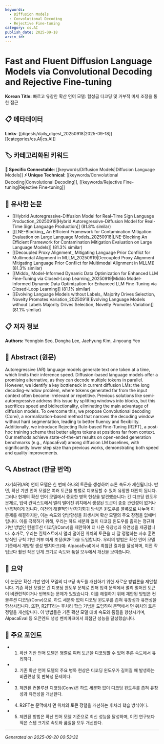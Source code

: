 ```yaml
---
keywords:
  - Diffusion Models
  - Convolutional Decoding
  - Rejective Fine-tuning
category: cs.AI
publish_date: 2025-09-18
arxiv_id:
---
```


<!-- KEYWORD_LINKING_METADATA:
{
  "processed_timestamp": "2025-09-22 22:28:56.243247",
  "vocabulary_version": "1.0",
  "selected_keywords": [
    "Diffusion Models",
    "Convolutional Decoding",
    "Rejective Fine-tuning"
  ],
  "rejected_keywords": [
    "Natural Language Processing"
  ],
  "similarity_scores": {
    "Diffusion Models": 0.82,
    "Convolutional Decoding": 0.78,
    "Rejective Fine-tuning": 0.77
  },
  "extraction_method": "AI_prompt_based",
  "budget_applied": true
}
-->

# Fast and Fluent Diffusion Language Models via Convolutional Decoding and Rejective Fine-tuning

**Korean Title:** 빠르고 유창한 확산 언어 모델: 합성곱 디코딩 및 거부적 미세 조정을 통한 접근

## 📋 메타데이터

**Links**: [[digests/daily_digest_20250918|2025-09-18]]       [[categories/cs.AI|cs.AI]]

## 🏷️ 카테고리화된 키워드
**🔗 Specific Connectable**: [[keywords/Diffusion Models|Diffusion Language Models]]
**⚡ Unique Technical**: [[keywords/Convolutional Decoding|Convolutional Decoding]], [[keywords/Rejective Fine-tuning|Rejective Fine-tuning]]

## 🔗 유사한 논문
- [[Hybrid Autoregressive-Diffusion Model for Real-Time Sign Language Production_20250919|Hybrid Autoregressive-Diffusion Model for Real-Time Sign Language Production]] (81.8% similar)
- [[LNE-Blocking_ An Efficient Framework for Contamination Mitigation Evaluation on Large Language Models_20250918|LNE-Blocking An Efficient Framework for Contamination Mitigation Evaluation on Large Language Models]] (81.3% similar)
- [[Decoupled Proxy Alignment_ Mitigating Language Prior Conflict for Multimodal Alignment in MLLM_20250919|Decoupled Proxy Alignment Mitigating Language Prior Conflict for Multimodal Alignment in MLLM]] (81.3% similar)
- [[Middo_ Model-Informed Dynamic Data Optimization for Enhanced LLM Fine-Tuning via Closed-Loop Learning_20250919|Middo Model-Informed Dynamic Data Optimization for Enhanced LLM Fine-Tuning via Closed-Loop Learning]] (81.1% similar)
- [[Evolving Language Models without Labels_ Majority Drives Selection, Novelty Promotes Variation_20250918|Evolving Language Models without Labels Majority Drives Selection, Novelty Promotes Variation]] (81.1% similar)

## 📋 저자 정보

**Authors:** Yeongbin Seo, Dongha Lee, Jaehyung Kim, Jinyoung Yeo

## 📄 Abstract (원문)

Autoregressive (AR) language models generate text one token at a time, which
limits their inference speed. Diffusion-based language models offer a promising
alternative, as they can decode multiple tokens in parallel. However, we
identify a key bottleneck in current diffusion LMs: the long decoding-window
problem, where tokens generated far from the input context often become
irrelevant or repetitive. Previous solutions like semi-autoregressive address
this issue by splitting windows into blocks, but this sacrifices speed and
bidirectionality, eliminating the main advantage of diffusion models. To
overcome this, we propose Convolutional decoding (Conv), a normalization-based
method that narrows the decoding window without hard segmentation, leading to
better fluency and flexibility. Additionally, we introduce Rejecting Rule-based
Fine-Tuning (R2FT), a post-hoc training scheme that better aligns tokens at
positions far from context. Our methods achieve state-of-the-art results on
open-ended generation benchmarks (e.g., AlpacaEval) among diffusion LM
baselines, with significantly lower step size than previous works,
demonstrating both speed and quality improvements.

## 🔍 Abstract (한글 번역)

자기회귀(AR) 언어 모델은 한 번에 하나의 토큰을 생성하여 추론 속도가 제한됩니다. 반면, 확산 기반 언어 모델은 여러 토큰을 병렬로 디코딩할 수 있어 유망한 대안이 됩니다. 그러나 현재의 확산 언어 모델에서 중요한 병목 현상을 발견했습니다: 긴 디코딩 윈도우 문제로, 입력 컨텍스트에서 멀리 떨어진 위치에서 생성된 토큰이 종종 관련성이 없거나 반복적이게 됩니다. 이전의 해결책인 반자기회귀 방식은 윈도우를 블록으로 나누어 이 문제를 해결하지만, 이는 속도와 양방향성을 희생시켜 확산 모델의 주요 장점을 없애버립니다. 이를 극복하기 위해, 우리는 하드 세분화 없이 디코딩 윈도우를 좁히는 정규화 기반 방법인 컨볼루션 디코딩(Conv)을 제안하여 더 나은 유창성과 유연성을 제공합니다. 추가로, 우리는 컨텍스트에서 멀리 떨어진 위치의 토큰을 더 잘 정렬하는 사후 훈련 방식인 규칙 기반 거부 미세 조정(R2FT)을 도입합니다. 우리의 방법은 확산 언어 모델 기준에서 개방형 생성 벤치마크(예: AlpacaEval)에서 최첨단 결과를 달성하며, 이전 작업보다 훨씬 작은 단계 크기로 속도와 품질 모두에서 개선을 보여줍니다.

## 📝 요약

이 논문은 확산 기반 언어 모델의 디코딩 속도를 개선하기 위한 새로운 방법론을 제안합니다. 기존 확산 모델은 긴 디코딩 윈도우 문제로 인해 입력 문맥에서 멀리 떨어진 토큰이 비관련적이거나 반복되는 문제가 있었습니다. 이를 해결하기 위해 제안된 방법은 컨볼루션 디코딩(Conv)으로, 하드 세분화 없이 디코딩 윈도우를 좁혀 유창성과 유연성을 향상시킵니다. 또한, R2FT라는 후처리 학습 기법을 도입하여 문맥에서 먼 위치의 토큰 정렬을 개선합니다. 이 방법들은 기존 확산 모델 대비 속도와 품질을 향상시키며, AlpacaEval 등 오픈엔드 생성 벤치마크에서 최첨단 성능을 달성했습니다.

## 🎯 주요 포인트

- 1. 확산 기반 언어 모델은 병렬로 여러 토큰을 디코딩할 수 있어 추론 속도에서 유리하다.

- 2. 기존 확산 언어 모델의 주요 병목 현상은 디코딩 윈도우가 길어질 때 발생하는 비관련성 및 반복성 문제이다.

- 3. 제안된 컨볼루션 디코딩(Conv)은 하드 세분화 없이 디코딩 윈도우를 좁혀 유창성과 유연성을 개선한다.

- 4. R2FT는 문맥에서 먼 위치의 토큰 정렬을 개선하는 후처리 학습 방식이다.

- 5. 제안된 방법은 확산 언어 모델 기준으로 최신 성능을 달성하며, 이전 연구보다 적은 스텝 크기로 속도와 품질을 모두 개선한다.

---

*Generated on 2025-09-20 00:53:32*